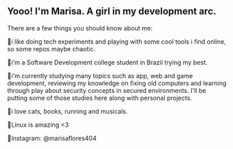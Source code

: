 ## Yooo! I'm Marisa. A girl in my development arc. 

There are a few things you should know about me:

🎀i like doing tech experiments and playing with some cool tools i find online, so some repos maybe chaotic.

🎀i'm a Software Development college student in Brazil trying my best.

🎀i'm currently studying many topics such as app, web and game development, reviewing my knowledge on fixing old
  computers and learning through play about security concepts in secured environments. I'll be putting some of those
  studies here along with personal projects.
  
🎀i love cats, books, running and musicals.

🎀Linux is amazing <3

💽Instagram: @marisaflores404
